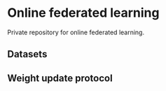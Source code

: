 # Online federated learning

Private repository for online federated learning.

## Datasets



## Weight update protocol

